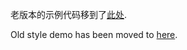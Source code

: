 老版本的示例代码移到了[此处](https://github.com/xtoolbox/archive_TeenyUSB/tree/master/usb_stack/demo).

Old style demo has been moved to [here](https://github.com/xtoolbox/archive_TeenyUSB/tree/master/usb_stack/demo).